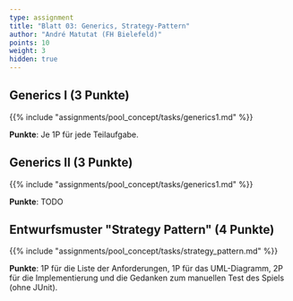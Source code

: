 ```yaml
---
type: assignment
title: "Blatt 03: Generics, Strategy-Pattern"
author: "André Matutat (FH Bielefeld)"
points: 10
weight: 3
hidden: true
---
```



## Generics I (3 Punkte)

{{% include "assignments/pool_concept/tasks/generics1.md" %}}

**Punkte**: Je 1P für jede Teilaufgabe.


## Generics II (3 Punkte)

{{% include "assignments/pool_concept/tasks/generics1.md" %}}

**Punkte**: TODO


## Entwurfsmuster "Strategy Pattern" (4 Punkte)

{{% include "assignments/pool_concept/tasks/strategy_pattern.md" %}}

**Punkte**: 1P für die Liste der Anforderungen, 1P für das UML-Diagramm, 2P für die Implementierung
und die Gedanken zum manuellen Test des Spiels (ohne JUnit).
